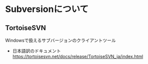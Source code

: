 # Subversionについて

## TortoiseSVN

Windowsで扱えるサブバージョンのクライアントツール

- 日本語訳のドキュメント
<https://tortoisesvn.net/docs/release/TortoiseSVN_ja/index.html>